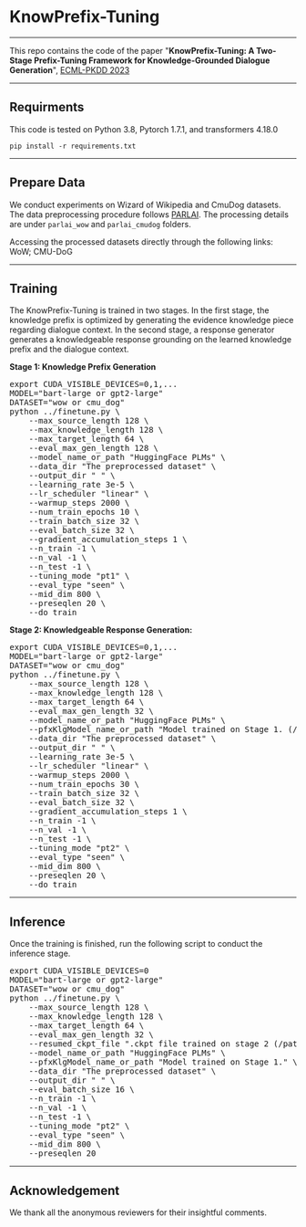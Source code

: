 # KnowPrefix-Tuning #

---

This repo contains the code of the paper "**KnowPrefix-Tuning: A Two-Stage Prefix-Tuning Framework for Knowledge-Grounded Dialogue Generation**", [ECML-PKDD 2023](https://2023.ecmlpkdd.org/)

---

## Requirments ##

This code is tested on Python 3.8, Pytorch 1.7.1, and transformers 4.18.0

`pip install -r requirements.txt`

---

## Prepare Data ##
We conduct experiments on Wizard of Wikipedia and CmuDog datasets.
The data preprocessing procedure follows [PARLAI](https://parl.ai/).
The processing details are under `parlai_wow` and `parlai_cmudog` folders.

Accessing the processed datasets directly through the following links: WoW; CMU-DoG

---

## Training ##
The KnowPrefix-Tuning is trained in two stages.
In the first stage, the knowledge prefix is optimized by generating the evidence knowledge piece regarding dialogue context.
In the second stage, a response generator generates a knowledgeable response grounding on the learned knowledge prefix and the dialogue context.



**Stage 1: Knowledge Prefix Generation**
<pre>
export CUDA_VISIBLE_DEVICES=0,1,...
MODEL="bart-large or gpt2-large"
DATASET="wow or cmu_dog"
python ../finetune.py \
    --max_source_length 128 \
    --max_knowledge_length 128 \
    --max_target_length 64 \
    --eval_max_gen_length 128 \
    --model_name_or_path "HuggingFace PLMs" \
    --data_dir "The preprocessed dataset" \
    --output_dir " " \
    --learning_rate 3e-5 \
    --lr_scheduler "linear" \
    --warmup_steps 2000 \
    --num_train_epochs 10 \
    --train_batch_size 32 \
    --eval_batch_size 32 \
    --gradient_accumulation_steps 1 \
    --n_train -1 \
    --n_val -1 \
    --n_test -1 \
    --tuning_mode "pt1" \
    --eval_type "seen" \
    --mid_dim 800 \
    --preseqlen 20 \
    --do_train
</pre>

**Stage 2: Knowledgeable Response Generation:**
<pre>
export CUDA_VISIBLE_DEVICES=0,1,...
MODEL="bart-large or gpt2-large"
DATASET="wow or cmu_dog"
python ../finetune.py \
    --max_source_length 128 \
    --max_knowledge_length 128 \
    --max_target_length 64 \
    --eval_max_gen_length 32 \
    --model_name_or_path "HuggingFace PLMs" \
    --pfxKlgModel_name_or_path "Model trained on Stage 1. (/path/best_pt1)" \
    --data_dir "The preprocessed dataset" \
    --output_dir " " \
    --learning_rate 3e-5 \
    --lr_scheduler "linear" \
    --warmup_steps 2000 \
    --num_train_epochs 30 \
    --train_batch_size 32 \
    --eval_batch_size 32 \
    --gradient_accumulation_steps 1 \
    --n_train -1 \
    --n_val -1 \
    --n_test -1 \
    --tuning_mode "pt2" \
    --eval_type "seen" \
    --mid_dim 800 \
    --preseqlen 20 \
    --do_train
</pre>

---

## Inference ##
Once the training is finished, run the following script to conduct the inference stage.

<pre>
export CUDA_VISIBLE_DEVICES=0
MODEL="bart-large or gpt2-large"
DATASET="wow or cmu_dog"
python ../finetune.py \
    --max_source_length 128 \
    --max_knowledge_length 128 \
    --max_target_length 64 \
    --eval_max_gen_length 32 \
    --resumed_ckpt_file ".ckpt file trained on stage 2 (/path/xxx.ckpt)" \
    --model_name_or_path "HuggingFace PLMs" \
    --pfxKlgModel_name_or_path "Model trained on Stage 1." \
    --data_dir "The preprocessed dataset" \
    --output_dir " " \
    --eval_batch_size 16 \
    --n_train -1 \
    --n_val -1 \
    --n_test -1 \
    --tuning_mode "pt2" \
    --eval_type "seen" \
    --mid_dim 800 \
    --preseqlen 20
</pre>

---

## Acknowledgement ##
We thank all the anonymous reviewers for their insightful comments.



